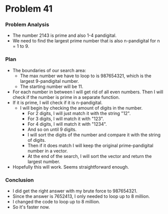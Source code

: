 # Problem 41
### Problem Analysis
- The number 2143 is prime and also 1-4 pandigital.
- We need to find the largest prime number that is also n-pandigital for n = 1 to 9.

### Plan
- The boundaries of our search area:
  - The max number we have to loop to is 987654321, which is the largest 9-pandigital number.
  - The starting number will be 11.
- For each number in between I will get rid of all even numbers. Then I will check if the number is prime in a separate function.
- If it is prime, I will check if it is n-pandigital.
  - I will begin by checking the amount of digits in the number.
    - For 2 digits, I will just match it with the string "12".
    - For 3 digits, I will match it with "123".
    - For 4 digits, I will match it with "1234".
    - And so on until 9 digits.
    - I will sort the digits of the number and compare it with the string of digits.
    - Then if it does match I will keep the original prime-pandigital number in a vector.
    - At the end of the search, I will sort the vector and return the largest number.
- Hopefully this will work. Seems straightforward enough.

### Conclusion
- I did get the right answer with my brute force to 987654321.
- Since the answer is 7652413, I only needed to loop up to 8 million.
- I changed the code to loop up to 8 million.
- So it's faster now.
  